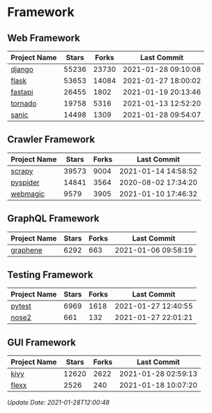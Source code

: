 # Framework

## Web Framework
| Project Name | Stars | Forks | Last Commit |
| ------------ | ----- | ----- | ----------- |
| [django](https://github.com/django/django) | 55236 | 23730 | 2021-01-28 09:10:08 |
| [flask](https://github.com/pallets/flask) | 53653 | 14084 | 2021-01-27 18:00:02 |
| [fastapi](https://github.com/tiangolo/fastapi) | 26455 | 1802 | 2021-01-19 20:13:46 |
| [tornado](https://github.com/tornadoweb/tornado) | 19758 | 5316 | 2021-01-13 12:52:20 |
| [sanic](https://github.com/sanic-org/sanic) | 14498 | 1309 | 2021-01-28 09:54:07 |

## Crawler Framework
| Project Name | Stars | Forks | Last Commit |
| ------------ | ----- | ----- | ----------- |
| [scrapy](https://github.com/scrapy/scrapy) | 39573 | 9004 | 2021-01-14 14:58:52 |
| [pyspider](https://github.com/binux/pyspider) | 14841 | 3564 | 2020-08-02 17:34:20 |
| [webmagic](https://github.com/code4craft/webmagic) | 9579 | 3905 | 2021-01-10 17:46:32 |

## GraphQL Framework
| Project Name | Stars | Forks | Last Commit |
| ------------ | ----- | ----- | ----------- |
| [graphene](https://github.com/graphql-python/graphene) | 6292 | 663 | 2021-01-06 09:58:19 |

## Testing Framework
| Project Name | Stars | Forks | Last Commit |
| ------------ | ----- | ----- | ----------- |
| [pytest](https://github.com/pytest-dev/pytest) | 6969 | 1618 | 2021-01-27 12:40:55 |
| [nose2](https://github.com/nose-devs/nose2) | 661 | 132 | 2021-01-27 22:01:21 |

## GUI Framework
| Project Name | Stars | Forks | Last Commit |
| ------------ | ----- | ----- | ----------- |
| [kivy](https://github.com/kivy/kivy) | 12620 | 2622 | 2021-01-28 02:59:13 |
| [flexx](https://github.com/flexxui/flexx) | 2526 | 240 | 2021-01-18 10:07:20 |

*Update Date: 2021-01-28T12:00:48*